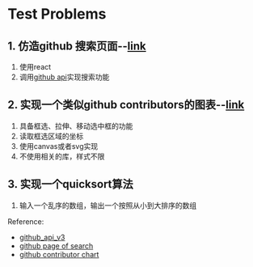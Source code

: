 # Test Problems

## 1. 仿造github 搜索页面--[link][github_search]  
1. 使用react
2. 调用[github api][github_api_v3]实现搜索功能

## 2. 实现一个类似github contributors的图表--[link][chart]  
1. 具备框选、拉伸、移动选中框的功能
2. 读取框选区域的坐标
3. 使用canvas或者svg实现
4. 不使用相关的库，样式不限

## 3. 实现一个quicksort算法  

1. 输入一个乱序的数组，输出一个按照从小到大排序的数组

[github_search]:https://github.com/search?q=git
[github_api_v3]:https://developer.github.com/v3/
[chart]:https://github.com/D-Y-Innovations/chc/graphs/contributors?from=2018-05-27&to=2018-06-05&type=c

Reference:

* [github_api_v3][github_api_v3]
* [github page of search][github_search]
* [github contributor chart][chart]

